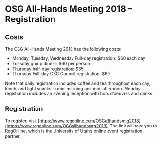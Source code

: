 # OSG All-Hands Meeting 2018 &ndash; Registration

## Costs

The OSG All-Hands Meeting 2018 has the following costs:

* Monday, Tuesday, Wednesday Full-day registration: $60 each day
* Tuesday group dinner: $60 per person
* Thursday half-day registration: $35
* Thursday Full-day OSG Council registration: $60

Note that daily registration includes coffee and tea throughout each day, lunch, and light snacks in mid-morning and
mid-afternoon.  Monday registration includes an evening reception with hors d&rsquo;oeuvres and drinks.

## Registration

To register, visit [https://www.regonline.com/OSGallhandsmtg2018](https://www.regonline.com/OSGallhandsmtg2018).  The
link will take you to RegOnline, which is the University of Utah&rsquo;s online event registration partner.

